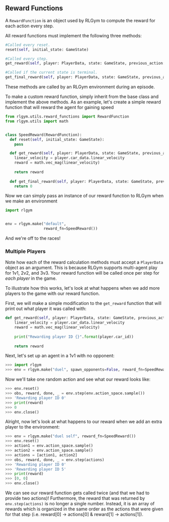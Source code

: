 ## Reward Functions
A `RewardFunction` is an object used by RLGym to compute the reward for each action every step. 

All reward functions must implement the following three methods:
```python
#Called every reset.
reset(self, initial_state: GameState)

#Called every step.
get_reward(self, player: PlayerData, state: GameState, previous_action: np.ndarray) -> float

#Called if the current state is terminal.
get_final_reward(self, player: PlayerData, state: GameState, previous_action: np.ndarray) -> float
```
These methods are called by an RLGym environment during an episode.

To make a custom reward function, simply inherit from the base class and implement the above methods.
As an example, let's create a simple reward function that will reward the agent for gaining speed

```python
from rlgym.utils.reward_functions import RewardFunction
from rlgym.utils import math


class SpeedReward(RewardFunction):
  def reset(self, initial_state: GameState):
    pass

  def get_reward(self, player: PlayerData, state: GameState, previous_action: np.ndarray) -> float:
    linear_velocity = player.car_data.linear_velocity
    reward = math.vec_mag(linear_velocity)
    
    return reward
    
  def get_final_reward(self, player: PlayerData, state: GameState, previous_action: np.ndarray) -> float:
    return 0
```
Now we can simply pass an instance of our reward function to RLGym when we make an environment
```python
import rlgym


env = rlgym.make("default",
                 reward_fn=SpeedReward())
```
And we're off to the races!

### Multiple Players
Note how each of the reward calculation methods must accept a `PlayerData` object as an argument. This is because RLGym supports multi-agent play for 1v1, 2v2, and 3v3. Your reward function will be called once per step for *each player* in the game.

To illustrate how this works, let's look at what happens when we add more players to the game with our reward function.

First, we will make a simple modification to the `get_reward` function that will print out what player it was called with:
```python
def get_reward(self, player: PlayerData, state: GameState, previous_action: np.ndarray) -> float:
    linear_velocity = player.car_data.linear_velocity
    reward = math.vec_mag(linear_velocity)
    
    print("Rewarding player ID {}".format(player.car_id))
    
    return reward
```

Next, let's set up an agent in a 1v1 with no opponent:
```python
>>> import rlgym
>>> env = rlgym.make("duel", spawn_opponents=False, reward_fn=SpeedReward())
```
Now we'll take one random action and see what our reward looks like:
```python
>>> env.reset()
>>> obs, reward, done, _ = env.step(env.action_space.sample())
>>> 'Rewarding player ID 0'
>>> print(reward)
>>> 0
>>> env.close()
```
Alright, now let's look at what happens to our reward when we add an extra player to the environment:
```python
>>> env = rlgym.make("duel self", reward_fn=SpeedReward())
>>> env.reset()
>>> action1 = env.action_space.sample()
>>> action2 = env.action_space.sample()
>>> actions = [action1, action2]
>>> obs, reward, done, _ = env.step(actions)
>>> 'Rewarding player ID 0'
>>> 'Rewarding player ID 5'
>>> print(reward)
>>> [0, 0]
>>> env.close()
```
We can see our reward function gets called twice (and that we had to provide two actions)! Furthermore, the reward that was returned by `env.step(actions)` is no longer a single number. Instead, it is an array of rewards which is organized in the same order as the actions that were given for that step (i.e. reward[0] -> actions[0] & reward[1] -> actions[1]).
